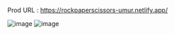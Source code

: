 Prod URL : https://rockpaperscissors-umur.netlify.app/


![image](https://user-images.githubusercontent.com/74820307/142057936-557d5df5-5365-4a65-a653-34e75d5ac5a8.png)
![image](https://user-images.githubusercontent.com/74820307/142057982-1b729ea4-1d76-4002-b583-02b1ca7eb66b.png)

